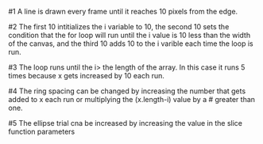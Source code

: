 #1  A line is drawn every frame until it reaches 10 pixels from the edge.

#2 The first 10 intitializes the i variable to 10, the second 10 sets the condition that the for loop will run until the i value is 10 less than the width of the canvas, and the third 10 adds 10 to the i varible each time the loop is run.

#3 The loop runs until the i> the length of the array. In this case it runs 5 times because x gets increased by 10 each run.

#4 The ring spacing can be changed by increasing the number that gets added to x each run or multiplying the (x.length-i) value by a # greater than one. 

#5 The ellipse trial cna be increased by increasing the value in the slice function parameters
